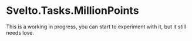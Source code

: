 # Svelto.Tasks.MillionPoints

This is a working in progress, you can start to experiment with it, but it still needs love.
